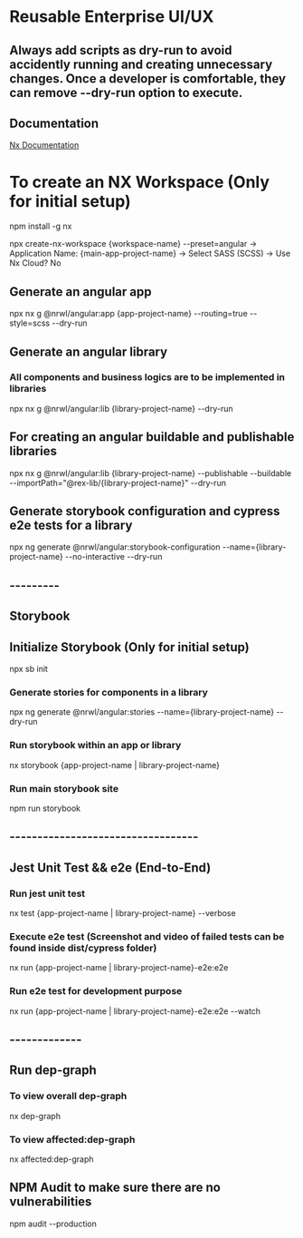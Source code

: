 # Reusable Enterprise UI/UX

## Always add scripts as dry-run to avoid accidently running and creating unnecessary changes. Once a developer is comfortable, they can remove --dry-run option to execute.

## Documentation
[Nx Documentation](https://nx.dev/angular)

# To create an NX Workspace (Only for initial setup)
npm install -g nx

npx create-nx-workspace {workspace-name} --preset=angular
-> Application Name: {main-app-project-name}
-> Select SASS (SCSS)
-> Use Nx Cloud? No

## Generate an angular app
npx nx g @nrwl/angular:app {app-project-name} --routing=true --style=scss --dry-run

## Generate an angular library
### All components and business logics are to be implemented in libraries
npx nx g @nrwl/angular:lib {library-project-name} --dry-run

## For creating an angular buildable and publishable libraries
npx nx g @nrwl/angular:lib {library-project-name} --publishable --buildable --importPath="@rex-lib/{library-project-name}" --dry-run

## Generate storybook configuration and cypress e2e tests for a library
npx ng generate @nrwl/angular:storybook-configuration --name={library-project-name} --no-interactive --dry-run


## ---------
## Storybook

## Initialize Storybook (Only for initial setup)
npx sb init

### Generate stories for components in a library
npx ng generate @nrwl/angular:stories --name={library-project-name} --dry-run

### Run storybook within an app or library
nx storybook {app-project-name | library-project-name}

### Run main storybook site
npm run storybook


## ----------------------------------
## Jest Unit Test && e2e (End-to-End)

### Run jest unit test
nx test {app-project-name | library-project-name} --verbose

### Execute e2e test (Screenshot and video of failed tests can be found inside dist/cypress folder)
nx run {app-project-name | library-project-name}-e2e:e2e

### Run e2e test for development purpose
nx run {app-project-name | library-project-name}-e2e:e2e --watch


## -------------
## Run dep-graph

### To view overall dep-graph
nx dep-graph

### To view affected:dep-graph
nx affected:dep-graph

## NPM Audit to make sure there are no vulnerabilities
npm audit --production
